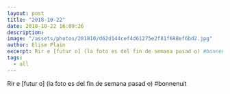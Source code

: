 ```yaml
---
layout: post
title: "2018-10-22"
date: 2018-10-22 16:09:26
description: 
image: "/assets/photos/201810/d62d144cef4d61275e2f81f688ef6bd2.jpg"
author: Elise Plain
excerpt: Rir e [futur o] (la foto es del fin de semana pasad o) #bonnenuit
tags: 
  - all
---
```


Rir e [futur o] (la foto es del fin de semana pasad o) #bonnenuit
<p></p>
